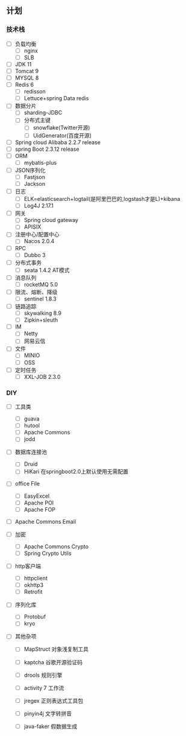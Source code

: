 
## 计划

###  技术栈
- [ ] 负载均衡
  - [ ] nginx
  - [ ] SLB
- [ ] JDK 11
- [ ] Tomcat 9
- [ ] MYSQL 8
- [ ] Redis 6
  - [ ] redisson
  - [ ] Lettuce+spring Data redis
- [ ] 数据分片
  - [ ] sharding-JDBC
  - [ ] 分布式主键
    - [ ] snowflake(Twitter开源)
    - [ ] UidGenerator(百度开源)
- [ ] Spring cloud Alibaba 2.2.7 release
- [ ] spring Boot 2.3.12 release
- [ ] ORM
  - [ ] mybatis-plus
- [ ] JSON序列化
  - [ ] Fastjson
  - [ ] Jackson
- [ ] 日志
  - [ ] ELK=elasticsearch+logtail(是阿里巴巴的,logstash才是L)+kibana
  - [ ] Log4J 2.17.1
- [ ] 网关
  - [ ] Spring cloud gateway
  - [ ] APISIX
- [ ] 注册中心/配置中心
  - [ ] Nacos 2.0.4
- [ ] RPC
  - [ ] Dubbo 3
- [ ] 分布式事务
  - [ ] seata 1.4.2 AT模式
- [ ] 消息队列
  - [ ] rocketMQ 5.0
- [ ] 限流、熔断、降级
  - [ ] sentinel 1.8.3
- [ ] 链路追踪
  - [ ] skywalking 8.9
  - [ ] Zipkin+sleuth
- [ ] IM
  - [ ] Netty
  - [ ] 网易云信
- [ ] 文件
  - [ ] MINIO
  - [ ] OSS
- [ ] 定时任务
  - [ ] XXL-JOB 2.3.0

### DIY

- [ ] 工具类
  - [ ] guava
  - [ ] hutool
  - [ ] Apache  Commons
  - [ ] jodd
- [ ] 数据库连接池

  - [ ] Druid
  - [ ] HiKari 在springboot2.0上默认使用无需配置
- [ ] office File
  - [ ] EasyExcel
  - [ ] Apache POI
  - [ ] Apache FOP
- [ ] Apache Commons Email
- [ ] 加密
  - [ ] Apache Commons Crypto
  - [ ] Spring Crypto Utils
- [ ] http客户端
  - [ ] httpclient
  - [ ] okhttp3
  - [ ] Retrofit
- [ ] 序列化库
  - [ ] Protobuf
  - [ ] kryo

- [ ] 其他杂项

  - [ ] MapStruct 对象浅复制工具
  - [ ] kaptcha 谷歌开源验证码
  - [ ] drools 规则引擎
  - [ ] activity 7  工作流
  - [ ] jregex 正则表达式工具包
  - [ ] pinyin4j 文字转拼音
  - [ ] java-faker 假数据生成

